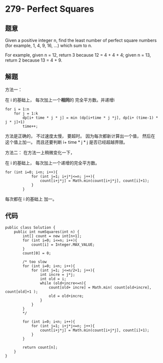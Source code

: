 # 279- Perfect Squares

## 题意
Given a positive integer n, find the least number of perfect square numbers (for example, 1, 4, 9, 16, ...) which sum to n.

For example, given n = 12, return 3 because 12 = 4 + 4 + 4; given n = 13, return 2 because 13 = 4 + 9.

## 解题
方法一：

在 i 的基础上， 每次加上一个**相同**的 完全平方数。并递增i

```
for i = 1:n
	for j = 1:k
		dp[i+ time * j * j] = min (dp[i+time * j *j], dp[i+ (time-1) * j * j]+1)
		time++;
```

方法是正确的， 不过速度太慢， 要超时。 因为每次都新计算出一个值， 然后在这个值上加一。 而且还要判断 i+ time * j * j 是否已经超越界限。



方法二：
在方法一上稍微变化一下， 

在 i 的基础上， 每次加上一个递增的完全平方数。

```
for (int i=0; i<n; i++){
            for (int j=1; i+j*j<=n; j++){
                count[i+j*j] = Math.min(count[i+j*j], count[i]+1);
            }
        }
```
每次都在 i 的基础上 加一。

## 代码
```
public class Solution {
    public int numSquares(int n) {
        int[] count = new int[n+1];
        for (int i=0; i<=n; i++){
            count[i] = Integer.MAX_VALUE;
        }
        count[0] = 0;
        
        /* too slow
        for (int i=0; i<n; i++){
            for (int j=1; j<=n/2+1; j++){
                int incre = j*j;
                int old = i;
                while (old+incre<=n){
                    count[old+ incre] = Math.min( count[old+incre], count[old]+1 );
                    old = old+incre;
                }
            }
        }
        */
        
        for (int i=0; i<n; i++){
            for (int j=1; i+j*j<=n; j++){
                count[i+j*j] = Math.min(count[i+j*j], count[i]+1);
            }
        }
        
        return count[n];
    }
}
```

